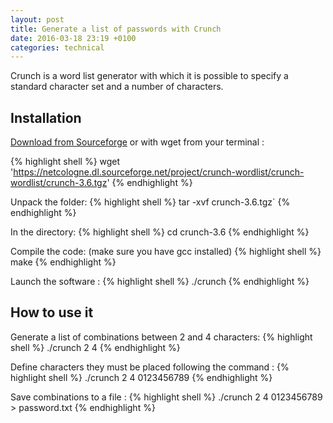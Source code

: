 ```yaml
---
layout: post
title: Generate a list of passwords with Crunch
date: 2016-03-18 23:19 +0100
categories: technical
---
```

Crunch is a word list generator with which it is possible to specify a standard character set and a number of characters.

## Installation

[Download from Sourceforge](https://sourceforge.net/projects/crunch-wordlist/files/crunch-wordlist) or with wget from your terminal :

{% highlight shell %}
  wget 'https://netcologne.dl.sourceforge.net/project/crunch-wordlist/crunch-wordlist/crunch-3.6.tgz'
{% endhighlight %}

Unpack the folder:
{% highlight shell %}
  tar -xvf crunch-3.6.tgz`
{% endhighlight %}

In the directory:
{% highlight shell %}
  cd crunch-3.6
{% endhighlight %}

Compile the code: (make sure you have gcc installed)
{% highlight shell %}
  make
{% endhighlight %}

Launch the software :
{% highlight shell %}
  ./crunch
{% endhighlight %}

## How to use it
Generate a list of combinations between 2 and 4 characters:
{% highlight shell %}
  ./crunch 2 4
{% endhighlight %}

Define characters they must be placed following the command :
{% highlight shell %}
  ./crunch 2 4 0123456789
{% endhighlight %}

Save combinations to a file :
{% highlight shell %}
  ./crunch 2 4 0123456789 > password.txt
{% endhighlight %}

